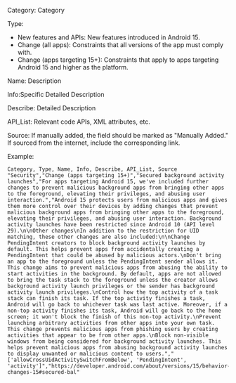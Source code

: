 Category: Category

Type:

- New features and APIs: New features introduced in Android 15.
- Change (all apps): Constraints that all versions of the app must comply with.
- Change (apps targeting 15+): Constraints that apply to apps targeting Android 15 and higher as the platform.

Name: Description

Info:Specific Detailed Description

Describe: Detailed Description

API_List: Relevant code APIs, XML attributes, etc.

Source: If manually added, the field should be marked as "Manually Added." If sourced from the internet, include the corresponding link.

Example:

```
Category, Type, Name, Info, Describe, API_List, Source
"Security","Change (apps targeting 15+)","Secured background activity launches","For apps targeting Android 15, we've included further changes to prevent malicious background apps from bringing other apps to the foreground, elevating their privileges, and abusing user interaction.","Android 15 protects users from malicious apps and gives them more control over their devices by adding changes that prevent malicious background apps from bringing other apps to the foreground, elevating their privileges, and abusing user interaction. Background activity launches have been restricted since Android 10 (API level 29).\n\nOther changes\nIn addition to the restriction for UID matching, these other changes are also included:\n\nChange PendingIntent creators to block background activity launches by default. This helps prevent apps from accidentally creating a PendingIntent that could be abused by malicious actors.\nDon't bring an app to the foreground unless the PendingIntent sender allows it. This change aims to prevent malicious apps from abusing the ability to start activities in the background. By default, apps are not allowed to bring the task stack to the foreground unless the creator allows background activity launch privileges or the sender has background activity launch privileges.\nControl how the top activity of a task stack can finish its task. If the top activity finishes a task, Android will go back to whichever task was last active. Moreover, if a non-top activity finishes its task, Android will go back to the home screen; it won't block the finish of this non-top activity.\nPrevent launching arbitrary activities from other apps into your own task. This change prevents malicious apps from phishing users by creating activities that appear to be from other apps.\nBlock non-visible windows from being considered for background activity launches. This helps prevent malicious apps from abusing background activity launches to display unwanted or malicious content to users.","['allowCrossUidActivitySwitchFromBelow', 'PendingIntent', 'activity']","https://developer.android.com/about/versions/15/behavior-changes-15#secured-bal"
```

